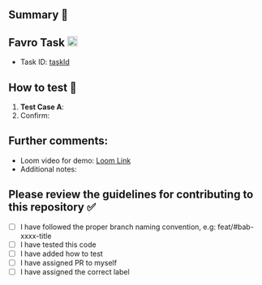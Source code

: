 ## Summary 🤖
<!-- Copilot: Summarize the key changes made in this PR. -->

## Favro Task <img width="20" height="20" src="https://assets-global.website-files.com/5eb8d3f3c300199312debf24/5ed7927a5e0209e8c97743d4_webclip.png"/>  
<!-- Provide the task ID and URL -->
- Task ID: [taskId](task_url_goes_here)

## How to test 🚨
<!-- Copilot: List the testing strategies or outcomes. -->
1. **Test Case A**: <!-- Steps to test feature/bug fix -->
3. Confirm: <!-- Expected behavior or result -->

## Further comments:
<!-- Add additional context or links if required -->
- Loom video for demo: [Loom Link](loom_link_here)
- Additional notes: <!-- Mention important details -->


## Please review the guidelines for contributing to this repository ✅
- [ ] I have followed the proper branch naming convention, e.g: feat/#bab-xxxx-title  
- [ ] I have tested this code
- [ ] I have added how to test
- [ ] I have assigned PR to myself
- [ ] I have assigned the correct label
